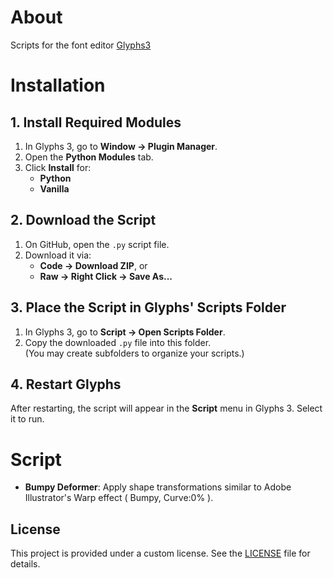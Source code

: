 # About
Scripts for the font editor [Glyphs3](https://glyphsapp.com/) 

# Installation


## 1. Install Required Modules

1. In Glyphs 3, go to **Window → Plugin Manager**.
2. Open the **Python Modules** tab.
3. Click **Install** for:
   - **Python**
   - **Vanilla**

## 2. Download the Script

1. On GitHub, open the `.py` script file.
2. Download it via:
   - **Code → Download ZIP**, or  
   - **Raw → Right Click → Save As...**

## 3. Place the Script in Glyphs' Scripts Folder

1. In Glyphs 3, go to **Script → Open Scripts Folder**.
2. Copy the downloaded `.py` file into this folder.  
   (You may create subfolders to organize your scripts.)

## 4. Restart Glyphs

After restarting, the script will appear in the **Script** menu in Glyphs 3.
Select it to run.

# Script
* **Bumpy Deformer**: Apply shape transformations similar to Adobe Illustrator's Warp effect ( Bumpy, Curve:0% ).

## License
This project is provided under a custom license. See the [LICENSE](LICENSE) file for details.
